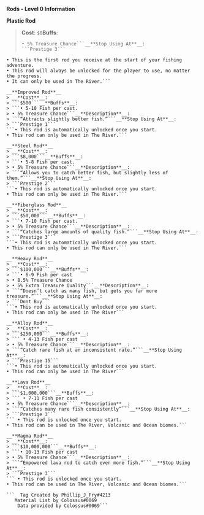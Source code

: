__**Rods - Level 0 Information**__
  
  __**Plastic Rod**__
> __**Cost**__:
> ```$0```__**Buffs**__:
> ```• 4-10 Fish per cast.
> • 5% Treasure Chance```__**Stop Using At**__:
> ```Prestige 3```
```• This rod is automatically unlocked once you start. 
• This is the first rod you receive at the start of your fishing adventure. 
• This rod will always be unlocked for the player to use, no matter the progress. 
• It can only be used in The River.```

__**Improved Rod**__
> __**Cost**__:
> ```$500```__**Buffs**__:
> ```• 5-10 Fish per cast.
> • 5% Treasure Chance```__**Description**__:
> ```“Attracts slightly better fish.”```__**Stop Using At**__:
> ```Prestige 1```
```• This rod is automatically unlocked once you start. 
• This rod can only be used in The River.```

__**Steel Rod**__
> __**Cost**__:
> ```$8,000```__**Buffs**__:
> ```• 5-8 Fish per cast.
> • 5% Treasure Chance```__**Description**__:
> ```“Allows you to catch better fish, but slightly less of them.”```__**Stop Using At**__:
> ```Prestige 2```
```• This rod is automatically unlocked once you start. 
• This rod can only be used in The River.```

__**Fiberglass Rod**__
> __**Cost**__:
> ```$50,000```__**Buffs**__:
> ```• 7-10 Fish per cast.
> • 5% Treasure Chance```__**Description**__:
> ```“Catches large amounts of quality fish.”```__**Stop Using At**__:
> ```Prestige 3```
```• This rod is automatically unlocked once you start. 
• This rod can only be used in The River.```

__**Heavy Rod**__
> __**Cost**__:
> ```$100,000```__**Buffs**__:
> ```• 6-9 Fish per cast
> • 8.5% Treasure Chance
> • 5% Extra Treasure Quality```__**Description**__:
> ```“Doesn’t catch as many fish, but gets you far more treasure.”```__**Stop Using At**__:
> ```Dont Buy```
```• This rod is automatically unlocked once you start. 
• This rod can only be used in The River```

__**Alloy Rod**__
> __**Cost**__:
> ```$250,000```__**Buffs**__:
> ``` • 4-13 Fish per cast
> • 5% Treasure Chance```__**Description**__:
> ```“Catch rare fish at an inconsistent rate.”```__**Stop Using At**__:
> ```Prestige 15```
```• This rod is automatically unlocked once you start. 
• This rod can only be used in The River```

__**Lava Rod**__
> __**Cost**__:
> ```$1,000,000```__**Buffs**__:
> ``` • 7-11 Fish per cast
> • 5% Treasure Chance```__**Description**__:
> ```“Catches many rare fish consistently”```__**Stop Using At**__:
> ```Prestige 3```
``` • This rod is unlocked once you start. 
• This rod can be used in The River, Volcanic and Ocean biomes.```

__**Magma Rod**__
> __**Cost**__:
> ```$10,000,000```__**Buffs**__:
> ```• 10-13 Fish per cast
> • 5% Treasure Chance```__**Description**__:
> ```“Empowered lava rod to catch even more fish.”```__**Stop Using At**__:
> ```Prestige 3```
``` • This rod is unlocked once you start. 
• This rod can be used in The River, Volcanic and Ocean biomes.```

```  Tag Created by Phillip_J_Fry#4213
   Material List by Colossus#0069
    Data provided by Colossus#0069```